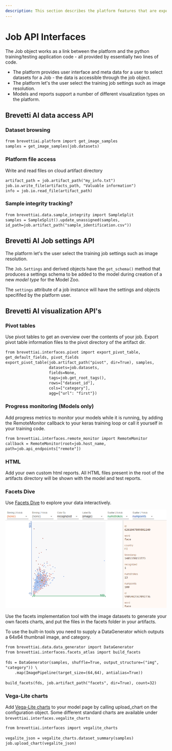 ```yaml
---
description: This section describes the platform features that are exposed by the ```brevettiai``` Job object.
---
```

# Job API Interfaces

The Job object works as a link between the platform and the python training/testing application code - all provided by essentially two lines of code.
* The platform provides user interface and meta data for a user to select datasets for a Job - the data is accessible through the job object.
* The platform let's the user select the training job settings such as image resolution.
* Models and reports support a number of different visualization types on the platform.

## Brevetti AI data access API
### Dataset browsing
```
from brevettiai.platform import get_image_samples
samples = get_image_samples(job.datasets)
```
### Platform file access
Write and read files on cloud artifact directory
```
artifact_path = job.artifact_path("my_info.txt")
job.io.write_file(artifacts_path, "Valuable information")
info = job.io.read_file(artifact_path)
```
### Sample integrity tracking?
```
from brevettiai.data.sample_integrity import SampleSplit
samples = SampleSplit().update_unassigned(samples, id_path=job.artifact_path("sample_identification.csv"))
```
## Brevetti AI Job settings API
The platform let's the user select the training job settings such as image resolution.

The ```Job.Settings``` and derived objects have the ```get_schema()``` method that produces a settings schema to be added to the model during creation of a new *model type* for the Model Zoo.
   
The ```settings``` attribute of a job instance will have the settings and objects specififed by the platform user.

## Brevetti AI visualization API's
### Pivot tables

Use pivot tables to get an overview over the contents of your job. Export pivot table information files to the pivot directory of the artifact dir.

```text
from brevettiai.interfaces.pivot import export_pivot_table, get_default_fields, pivot_fields
export_pivot_table(job.artifact_path("pivot", dir=True), samples,
                   datasets=job.datasets,
                   fields=None,
                   tags=job.get_root_tags(),
                   rows=["dataset_id"],
                   cols=["category"],
                   agg={"url": "first"})
```

### Progress monitoring \(Models only\)

Add progress metrics to monitor your models while it is running, by adding the RemoteMonitor callback to your keras training loop or call it yourself in your training code.

```text
from brevettiai.interfaces.remote_monitor import RemoteMonitor
callback = RemoteMonitor(root=job.host_name, path=job.api_endpoints["remote"])
```

### HTML

Add your own custom html reports. All HTML files present in the root of the artifacts directory will be shown with the model and test reports.

### Facets Dive

Use [Facets Dive](https://pair-code.github.io/facets/) to explore your data interactively.

![Example of Facets Dive tool](../../../../.gitbook/assets/image.png)

Use the facets implementation tool with the image datasets to generate your own facets charts, and put the files in the facets folder in your artifacts.

To use the built-in tools you need to supply a DataGenerator which outputs a 64x64 thumbnail image, and category.

```text
from brevettiai.data.data_generator import DataGenerator
from brevettiai.interfaces.facets_atlas import build_facets

fds = DataGenerator(samples, shuffle=True, output_structure=("img", "category")) \
    .map(ImagePipeline(target_size=(64,64), antialias=True))

build_facets(fds, job.artifact_path("facets", dir=True), count=32)
```

### Vega-Lite charts

Add [Vega-Lite charts](https://vega.github.io/vega-lite/) to your model page by calling upload\_chart on the configuration object. Some different standard charts are available under `brevettiai.interfaces.vegalite_charts`

```text
from brevettiai.interfaces import vegalite_charts

vegalite_json = vegalite_charts.dataset_summary(samples)
job.upload_chart(vegalite_json)
```